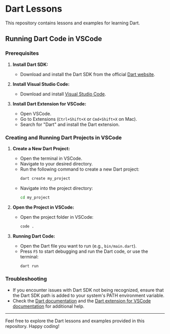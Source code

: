 # Dart Lessons

This repository contains lessons and examples for learning Dart.

## Running Dart Code in VSCode

### Prerequisites

1. **Install Dart SDK:**
   - Download and install the Dart SDK from the official [Dart website](https://dart.dev/get-dart).

2. **Install Visual Studio Code:**
   - Download and install [Visual Studio Code](https://code.visualstudio.com/).

3. **Install Dart Extension for VSCode:**
   - Open VSCode.
   - Go to Extensions (`Ctrl+Shift+X` or `Cmd+Shift+X` on Mac).
   - Search for "Dart" and install the Dart extension.

### Creating and Running Dart Projects in VSCode

1. **Create a New Dart Project:**
   - Open the terminal in VSCode.
   - Navigate to your desired directory.
   - Run the following command to create a new Dart project:
     ```sh
     dart create my_project
     ```
   - Navigate into the project directory:
     ```sh
     cd my_project
     ```

2. **Open the Project in VSCode:**
   - Open the project folder in VSCode:
     ```sh
     code .
     ```

3. **Running Dart Code:**
   - Open the Dart file you want to run (e.g., `bin/main.dart`).
   - Press `F5` to start debugging and run the Dart code, or use the terminal:
     ```sh
     dart run
     ```

### Troubleshooting

- If you encounter issues with Dart SDK not being recognized, ensure that the Dart SDK path is added to your system's PATH environment variable.
- Check the [Dart documentation](https://dart.dev/) and the [Dart extension for VSCode documentation](https://marketplace.visualstudio.com/items?itemName=Dart-Code.dart-code) for additional help.

---

Feel free to explore the Dart lessons and examples provided in this repository. Happy coding!
